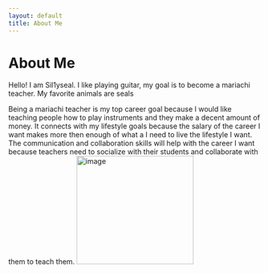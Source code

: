 ```yaml
---
layout: default
title: About Me
---
```

# About Me
Hello! I am Sil1yseal.
I like playing guitar, my goal is to become a mariachi teacher. My favorite animals are seals

Being a mariachi teacher is my top career goal because I would like teaching people how to play instruments and they make a decent amount of money.
  It connects with my lifestyle goals because the salary of the career I want makes more then enough of what a I need to live the lifestyle I want.
The communication and collaboration skills will help with the career I want because teachers need to socialize with their students and collaborate with them to teach them.
<img width="233" height="216" alt="image" src="https://github.com/user-attachments/assets/044938de-a49c-4c7a-a533-38b546e77204" />

